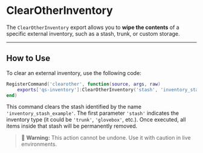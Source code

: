 # ClearOtherInventory

The `ClearOtherInventory` export allows you to **wipe the contents** of a specific external inventory, such as a stash, trunk, or custom storage.

***

## How to Use

To clear an external inventory, use the following code:

```lua
RegisterCommand('clearother', function(source, args, raw)
    exports['qs-inventory']:ClearOtherInventory('stash', 'inventory_stash_example')
end)
```

This command clears the stash identified by the name `'inventory_stash_example'`. The first parameter `'stash'` indicates the inventory type (it could be `'trunk'`, `'glovebox'`, etc.). Once executed, all items inside that stash will be permanently removed.

> 🛑 **Warning:** This action cannot be undone. Use it with caution in live environments.
